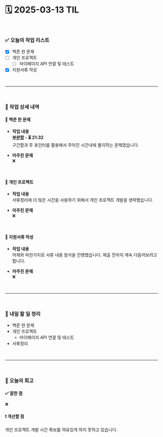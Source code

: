 # 🗓️ 2025-03-13 TIL

<br>

### ✅ 오늘의 작업 리스트  
- [x] 백준 한 문제
- [ ] 개인 프로젝트  
    - [ ] 마이페이지 API 연결 및 테스트
- [x] 지원서류 작성

<br>

---

<br>

### 📌 작업 상세 내역  

#### 🔹 백준 한 문제
- **작업 내용**<br>
**[부분합](https://www.acmicpc.net/problem/1806) - ⏳ 21:32**<br>
구간합과 투 포인터를 활용해서 주어진 시간내에 풀이하는 문제였습니다.

- **마주친 문제**<br>
❌

<br>

#### 🔹 개인 프로젝트  
- **작업 내용**<br>
서류정리에 더 많은 시간을 사용하기 위해서 개인 프로젝트 개발을 생략했습니다.

- **마주친 문제**<br>
❌

<br>

#### 🔹 지원서류 작성
- **작업 내용**<br>
어제와 마찬가지로 서류 내용 첨삭을 진행했습니다. 제출 전까지 계속 다듬어보려고 합니다.

- **마주친 문제**<br>
❌

<br>

---

<br>

### 🚀 내일 할 일 정리  

- 백준 한 문제
- 개인 프로젝트 
    - 마이페이지 API 연결 및 테스트
- 서류정리

<br>

---

<br>

### 🧐 오늘의 회고  

#### ✅ 잘한 점
❌

#### ❗ 개선할 점
개인 프로젝트 개발 시간 확보를 여유있게 하지 못하고 있습니다.


<br><br><br>